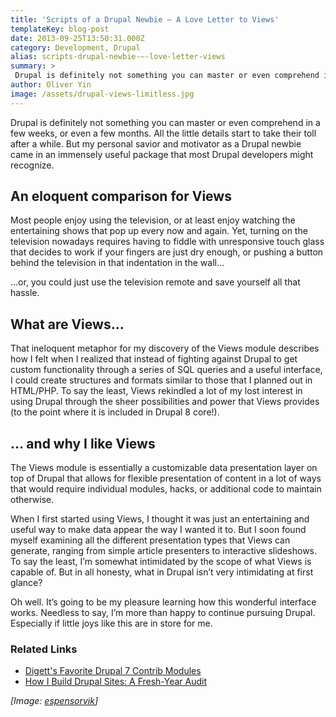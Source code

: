 ```yaml
---
title: 'Scripts of a Drupal Newbie – A Love Letter to Views'
templateKey: blog-post
date: 2013-09-25T13:50:31.000Z
category: Development, Drupal
alias: scripts-drupal-newbie-–-love-letter-views
summary: > 
 Drupal is definitely not something you can master or even comprehend in a few weeks, or even a few months. All the little details start to take their toll after a while. But my personal savior and motivator as a Drupal newbie came in an immensely useful package that most Drupal developers might recognize.
author: Oliver Yin
image: /assets/drupal-views-limitless.jpg
---
```


Drupal is definitely not something you can master or even comprehend in a few weeks, or even a few months. All the little details start to take their toll after a while. But my personal savior and motivator as a Drupal newbie came in an immensely useful package that most Drupal developers might recognize.

An eloquent comparison for Views
--------------------------------

Most people enjoy using the television, or at least enjoy watching the entertaining shows that pop up every now and again. Yet, turning on the television nowadays requires having to fiddle with unresponsive touch glass that decides to work if your fingers are just dry enough, or pushing a button behind the television in that indentation in the wall…

…or, you could just use the television remote and save yourself all that hassle.

What are Views…
---------------

That ineloquent metaphor for my discovery of the Views module describes how I felt when I realized that instead of fighting against Drupal to get custom functionality through a series of SQL queries and a useful interface, I could create structures and formats similar to those that I planned out in HTML/PHP. To say the least, Views rekindled a lot of my lost interest in using Drupal through the sheer possibilities and power that Views provides (to the point where it is included in Drupal 8 core!).

… and why I like Views
----------------------

The Views module is essentially a customizable data presentation layer on top of Drupal that allows for flexible presentation of content in a lot of ways that would require individual modules, hacks, or additional code to maintain otherwise.

When I first started using Views, I thought it was just an entertaining and useful way to make data appear the way I wanted it to. But I soon found myself examining all the different presentation types that Views can generate, ranging from simple article presenters to interactive slideshows. To say the least, I’m somewhat intimidated by the scope of what Views is capable of. But in all honesty, what in Drupal isn’t very intimidating at first glance?

Oh well. It’s going to be my pleasure learning how this wonderful interface works. Needless to say, I’m more than happy to continue pursuing Drupal. Especially if little joys like this are in store for me.

### Related Links

*   [Digett's Favorite Drupal 7 Contrib Modules](/insights/digett-s-favorite-drupal-7-contrib-modules)
*   [How I Build Drupal Sites: A Fresh-Year Audit](/insights/how-i-build-drupal-sites-fresh-year-audit)

_\[Image: [espensorvik](https://commons.wikimedia.org/wiki/File:Remote_Control,_Television_-_TV-controller.jpg)\]_
